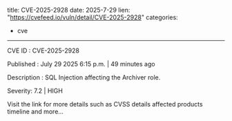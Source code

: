  
title: CVE-2025-2928
date: 2025-7-29
lien: "https://cvefeed.io/vuln/detail/CVE-2025-2928"
categories:
  - cve
---

CVE ID : CVE-2025-2928

Published :  July 29
2025
6:15 p.m. | 49 minutes ago

Description : SQL Injection affecting the Archiver role.

Severity: 7.2 | HIGH

Visit the link for more details
such as CVSS details
affected products
timeline
and more...
